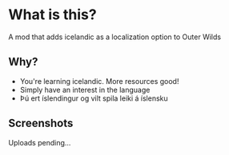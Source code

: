 # What is this?

A mod that adds icelandic as a localization option to Outer Wilds

## Why?

* You're learning icelandic. More resources good!
* Simply have an interest in the language
* Þú ert íslendingur og vilt spila leiki á íslensku


## Screenshots

Uploads pending...
